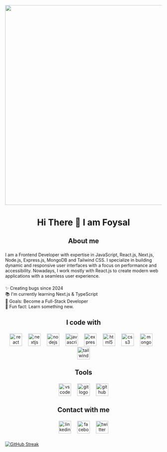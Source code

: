 
<div align="center">
  <img height="640" src="https://i.ibb.co.com/Rrpx6Nw/Github-Cover-photo.jpg"  />
</div>

###

<h1 align="center">Hi There 👋 I am Foysal</h1>

###

<h2 align="center">About me</h2>

###

<p align="left">I am a Frontend Developer with expertise in JavaScript, React.js, Next.js, Node.js, Express.js, MongoDB and Tailwind CSS. I specialize in building dynamic and responsive user interfaces with a focus on performance and accessibility. Nowadays, I work mostly with React.js to create modern web applications with a seamless user experience.</p>

###

<p align="left">✨ Creating bugs since 2024<br>📚 I'm currently learning Next.js & TypeScript<br>🎯 Goals: Become a Full-Stack Developer<br>🎲 Fun fact: Learn something new.</p>

###

<h2 align="center">I code with</h2>

###

<div align="center">
  <img src="https://cdn.jsdelivr.net/gh/devicons/devicon/icons/react/react-original.svg" height="40" alt="react logo"  />
  <img width="12" />
  <img src="https://cdn.jsdelivr.net/gh/devicons/devicon/icons/nextjs/nextjs-original.svg" height="40" alt="nextjs logo"  />
  <img width="12" />
  <img src="https://cdn.jsdelivr.net/gh/devicons/devicon/icons/nodejs/nodejs-original.svg" height="40" alt="nodejs logo"  />
  <img width="12" />
  <img src="https://cdn.jsdelivr.net/gh/devicons/devicon/icons/javascript/javascript-original.svg" height="40" alt="javascript logo"  />
  <img width="12" />
  <img src="https://cdn.jsdelivr.net/gh/devicons/devicon/icons/express/express-original.svg" height="40" alt="express logo"  />
  <img width="12" />
  <img src="https://cdn.jsdelivr.net/gh/devicons/devicon/icons/html5/html5-original.svg" height="40" alt="html5 logo"  />
  <img width="12" />
  <img src="https://cdn.jsdelivr.net/gh/devicons/devicon/icons/css3/css3-original.svg" height="40" alt="css3 logo"  />
  <img width="12" />
  <img src="https://cdn.jsdelivr.net/gh/devicons/devicon/icons/mongodb/mongodb-original.svg" height="40" alt="mongodb logo"  />
  <img width="12" />
  <img src="https://cdn.simpleicons.org/tailwindcss/06B6D4" height="40" alt="tailwindcss logo"  />
</div>

###

<h2 align="center">Tools</h2>

###

<div align="center">
  <img src="https://cdn.jsdelivr.net/gh/devicons/devicon/icons/vscode/vscode-original.svg" height="40" alt="vscode logo"  />
  <img width="12" />
  <img src="https://cdn.jsdelivr.net/gh/devicons/devicon/icons/git/git-original.svg" height="40" alt="git logo"  />
  <img width="12" />
  <img src="https://cdn.jsdelivr.net/gh/devicons/devicon/icons/github/github-original.svg" height="40" alt="github logo"  />
</div>

###

<h2 align="center">Contact with me</h2>

###

<div align="center">
  <img src="https://skillicons.dev/icons?i=linkedin" height="40" alt="linkedin logo"  />
  <img width="12" />
  <img src="https://cdn.simpleicons.org/facebook/1877F2" height="40" alt="facebook logo"  />
  <img width="12" />
  <img src="https://skillicons.dev/icons?i=twitter" height="40" alt="twitter logo"  />
</div>

###

<a href="https://git.io/streak-stats">
    <img src="https://nirzak-streak-stats.vercel.app?user=MdFoysal2024&theme=highcontrast" alt="GitHub Streak" />
</a>
